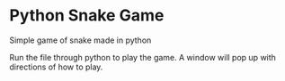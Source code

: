 # Python Snake Game
Simple game of snake made in python

Run the file through python to play the game. A window will pop up with directions of how to play.
